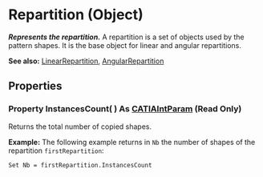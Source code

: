 # Repartition (Object)

**_Represents the repartition._**
A repartition is a set of objects used by the pattern shapes. It is the base object for linear and angular repartitions.

**See also:**      [LinearRepartition](../PartInterfaces/interface_LinearRepartition_62934.md), [AngularRepartition](../PartInterfaces/interface_AngularRepartition_70628.md)

## Properties

### Property **InstancesCount**( ) As [CATIAIntParam](../KnowledgeInterfaces/interface_IntParam_13730.md) (Read Only)

Returns the total number of copied shapes.

**Example:**     The following example returns in `Nb` the number of shapes of the repartition `firstRepartition`:

```VBScript
Set Nb = firstRepartition.InstancesCount

```